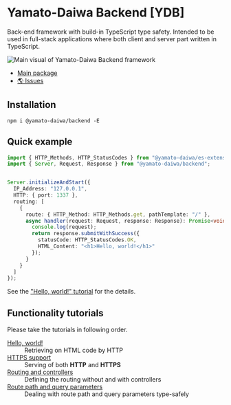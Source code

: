 # Yamato-Daiwa Backend [YDB]

Back-end framework with build-in TypeScript type safety.
Intended to be used in full-stack applications where both client and server part written in TypeScript.

![Main visual of Yamato-Daiwa Backend framework](https://user-images.githubusercontent.com/41653501/168190921-78edc07d-58cc-4298-8b59-182468cf280a.png)

* [Main package](MainPackage/README.md)
* [🌎 Issues](https://github.com/TokugawaTakeshi/yamato_daiwa-backend/issues)


## Installation

```
npm i @yamato-daiwa/backend -E
```


## Quick example

```typescript
import { HTTP_Methods, HTTP_StatusCodes } from "@yamato-daiwa/es-extensions";
import { Server, Request, Response } from "@yamato-daiwa/backend";


Server.initializeAndStart({
  IP_Address: "127.0.0.1",
  HTTP: { port: 1337 },
  routing: [
    {
      route: { HTTP_Method: HTTP_Methods.get, pathTemplate: "/" },
      async handler(request: Request, response: Response): Promise<void> {
        console.log(request);
        return response.submitWithSuccess({
          statusCode: HTTP_StatusCodes.OK,
          HTML_Content: "<h1>Hello, world!</h1>"
        });
      }
    }
  ]
});
```

See the ["Hello, world!" tutorial](Tutorials/01-HelloWorld/README.md) for the details.


## Functionality tutorials

Please take the tutorials in following order.

<dl>

  <dt><a href="Tutorials/01-HelloWorld/README.md">Hello, world!</a></dt>
  <dd>Retrieving on HTML code by HTTP</dd>

  <dt><a href="Tutorials/02-HTTPS_Support/README.md">HTTPS support</a></dt>
  <dd>Serving of both <b>HTTP</b> and <b>HTTPS</b></dd>

  <dt><a href="Tutorials/03-RoutingAndControllers/README.md">Routing and controllers</a></dt>
  <dd>Defining the routing without and with controllers</dd>

  <dt><a href="Tutorials/04-RoutePathAndQueryParameters/README.md">Route path and query parameters</a></dt>
  <dd>Dealing with route path and query parameters type-safely</dd>

</dl>
